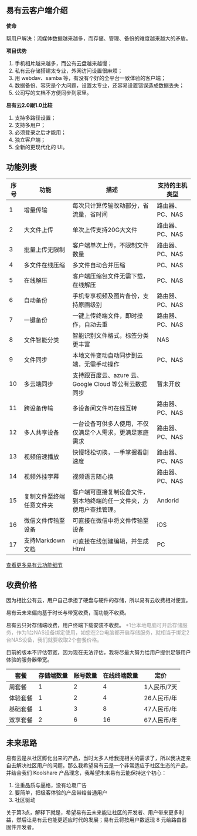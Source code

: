 ## 易有云客户端介绍

**使命**

帮用户解决：流媒体数据越来越多，而存储、管理、备份的难度越来越大的矛盾。

**项目优势**

1. 手机相片越来越多，而公有云盘越来越慢；
2. 私有云存储搭建太专业，外网访问设置很麻烦；
3. 用 webdav、samba 等，有没有个好的全平台一致体验的客户端；
4. 数据备份、容灾是个大问题，设置太专业，还容易设置错误造成数据丢失；
5. 公司写的文档不方便同步到家里。

**易有云2.0跟1.0比较**

1. 支持多路径设置；
2. 支持多用户；
3. 必须登录之后才能用；
4. 独立客户端；
5. 全新的更现代化的 UI。


## 功能列表
| 序号|功能|描述|支持的主机类型|
|-|-|-|-|
|1|增量传输|每次只计算传输改动部分，省流量，省时间|路由器、PC、NAS|
|2|大文件上传|单次上传支持20G大文件|路由器、PC、NAS|
|3|批量上传无限制|客户端单次上传，不限制文件数量|路由器、PC、NAS|
|4|多文件在线压缩|多文件自动合并压缩|PC、NAS|
|5|在线解压|客户端压缩包文件无需下载，在线解压|PC、NAS|
|6|自动备份|手机专享视频及图片备份，支持原画级别|路由器、PC、NAS|
|7|一键备份|一键上传终端文件，即时操作，自动去重|路由器、PC、NAS|
|8|文件智能分类|智能识别文件格式，标签分类更丰富|NAS|
|9|文件同步|本地文件变动自动同步到云端，无需手动操作|PC、NAS|
|10|多云端同步|支持跟百度云、azure 云、Google Cloud 等公有云数据同步|暂未开放|
|11|跨设备传输|多设备间文件可在线互转|路由器、PC、NAS|
|12|多人共享设备|一台设备可供多人使用，不仅仅满足个人需求，更满足家庭需求|路由器、PC、NAS|
|13|视频倍速播放|快慢轻松切换，一手掌握看剧速度|路由器、PC、NAS|
|14|视频外挂字幕|视频语言随心换|路由器、PC、NAS|
|15|复制文件至终端任意文件夹|客户端可直接复制设备文件，到本地终端的任一文件夹，方便用户查找管理。|Andorid|
|16|微信文件传输至设备|可直接在微信中将文件传输至设备|iOS|
|17|支持Markdown文档|可直接在线创建编辑，并生成Html|PC|

[查看更多易有云功能细节](/zh/guide/linkease_client/function/FunctionalDetails.md)


## 收费价格

因为相比公有云，用户自己承担了硬盘与硬件的存储，所以易有云收费相对便宜。

易有云未来偏向基于时长与带宽收费，而功能不收费。

易有云只对存储端收费，用户终端下载安装不收费。
<font color=#999999>*1台本地电脑可开启存储服务，作为1台NAS设备绑定使用，如您在2台电脑都开启存储服务，就相当于绑定2台NAS设备，我们就要收取2个套餐价格。</font>

目前的版本不评估带宽，因为现在无法评估，我将尽最大努力给用户提供足够用户体验的服务器带宽。

| 套餐 |存储端数量|账号数量|在线终端数量|定价|
|-|-|-|-|-|
|周套餐|1|2|4| 1人民币/7天 |
|体验套餐|1|2|4| 26人民币/年 |
|基础套餐|1|3|8| 47人民币/年 |
|双享套餐|2|6|16| 67人民币/年 |


## 未来思路

易有云是从社区孵化出来的产品，当时太多人给我提相关的需求了，所以我决定亲自去解决社区用户的问题。那么我希望易有云是一个非常适应于社区生态的产品，并结合我们 Koolshare 产品理念，我希望未来易有云能保持这个初心：

1. 注重品质与逼格，没有垃圾广告
2. 要简单，把极客体验的产品带给普通用户
3. 社区驱动

关于第3点，解释下就是，希望易有云未来能让社区的开发者、用户带来更多利益，然后让易有云也能更适应时代的发展；易有云将按用户数返现 8 元给路由器固件开发者。